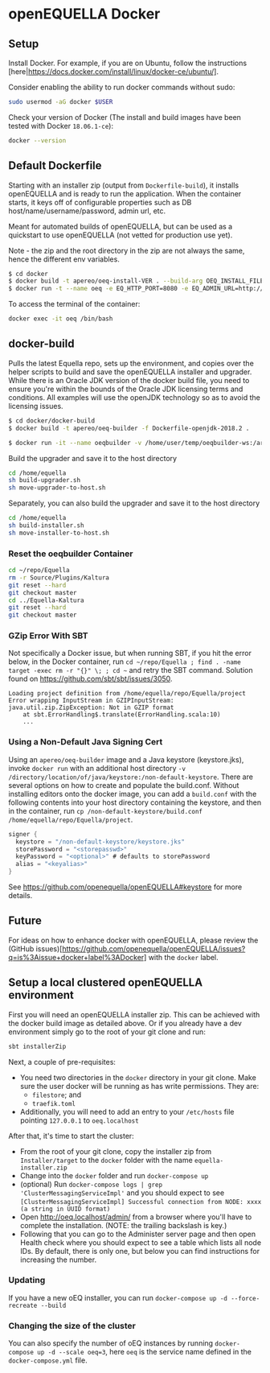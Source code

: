 # openEQUELLA Docker

## Setup

Install Docker. For example, if you are on Ubuntu, follow the instructions [here|https://docs.docker.com/install/linux/docker-ce/ubuntu/].

Consider enabling the ability to run docker commands without sudo:

```sh
sudo usermod -aG docker $USER
```

Check your version of Docker (The install and build images have been tested with Docker `18.06.1-ce`):

```sh
docker --version
```

## Default Dockerfile

Starting with an installer zip (output from `Dockerfile-build`), it installs openEQUELLA and is ready to run the application. When the container starts, it keys off of configurable properties such as DB host/name/username/password, admin url, etc.

Meant for automated builds of openEQUELLA, but can be used as a quickstart to use openEQUELLA (not vetted for production use yet).

Note - the zip and the root directory in the zip are not always the same, hence the different env variables.

```sh
$ cd docker
$ docker build -t apereo/oeq-install-VER . --build-arg OEQ_INSTALL_FILE=equella-installer-VER.zip --build-arg OEQ_INSTALL_ZIP_ROOT_DIR=equella-installer-VER
$ docker run -t --name oeq -e EQ_HTTP_PORT=8080 -e EQ_ADMIN_URL=http://172.17.0.2:8080/admin/ -e EQ_HIBERNATE_CONNECTION_URL=jdbc:postgresql://your-db-host-here:5432/eqdocker -e EQ_HIBERNATE_CONNECTION_USERNAME=equellauser -e EQ_HIBERNATE_CONNECTION_PASSWORD="your-db-pw-here" oeq-install-VER
```

To access the terminal of the container:

```sh
docker exec -it oeq /bin/bash
```

## docker-build

Pulls the latest Equella repo, sets up the environment, and copies over the helper scripts to build and save the openEQUELLA installer and upgrader. While there is an Oracle JDK version of the docker build file, you need to ensure you're within the bounds of the Oracle JDK licensing terms and conditions. All examples will use the openJDK technology so as to avoid the licensing issues.

```sh
$ cd docker/docker-build
$ docker build -t apereo/oeq-builder -f Dockerfile-openjdk-2018.2 .

$ docker run -it --name oeqbuilder -v /home/user/temp/oeqbuilder-ws:/artifacts apereo/oeq-builder
```

Build the upgrader and save it to the host directory

```sh
cd /home/equella
sh build-upgrader.sh
sh move-upgrader-to-host.sh
```

Separately, you can also build the upgrader and save it to the host directory

```sh
cd /home/equella
sh build-installer.sh
sh move-installer-to-host.sh
```

### Reset the oeqbuilder Container

```sh
cd ~/repo/Equella
rm -r Source/Plugins/Kaltura
git reset --hard
git checkout master
cd ../Equella-Kaltura
git reset --hard
git checkout master
```

### GZip Error With SBT

Not specifically a Docker issue, but when running SBT, if you hit the error below, in the Docker container, run `cd ~/repo/Equella ; find . -name target -exec rm -r "{}" \; ; cd ~` and retry the SBT command. Solution found on https://github.com/sbt/sbt/issues/3050.

```
Loading project definition from /home/equella/repo/Equella/project
Error wrapping InputStream in GZIPInputStream: java.util.zip.ZipException: Not in GZIP format
    at sbt.ErrorHandling$.translate(ErrorHandling.scala:10)
    ...
```

### Using a Non-Default Java Signing Cert

Using an `apereo/oeq-builder` image and a Java keystore (keystore.jks), invoke `docker run` with an additional host directory `-v /directory/location/of/java/keystore:/non-default-keystore`. There are several options on how to create and populate the build.conf. Without installing editors onto the docker image, you can add a `build.conf` with the following contents into your host directory containing the keystore, and then in the container, run `cp /non-default-keystore/build.conf /home/equella/repo/Equella/project`.

```sbt
signer {
  keystore = "/non-default-keystore/keystore.jks"
  storePassword = "<storepasswd>"
  keyPassword = "<optional>" # defaults to storePassword
  alias = "<keyalias>"
}
```

See https://github.com/openequella/openEQUELLA#keystore for more details.

## Future

For ideas on how to enhance docker with openEQUELLA, please review the (GitHub issues)[https://github.com/openequella/openEQUELLA/issues?q=is%3Aissue+docker+label%3ADocker] with the `docker` label.

## Setup a local clustered openEQUELLA environment

First you will need an openEQUELLA installer zip. This can be achieved with the docker build
image as detailed above. Or if you already have a dev environment simply go to the root of your
git clone and run:

```bash
sbt installerZip
```

Next, a couple of pre-requisites:

- You need two directories in the `docker` directory in your git clone. Make sure the user docker
  will be running as has write permissions. They are:
  - `filestore`; and
  - `traefik.toml`
- Additionally, you will need to add an entry to your `/etc/hosts` file pointing `127.0.0.1` to
  `oeq.localhost`

After that, it's time to start the cluster:

- From the root of your git clone, copy the installer zip from `Installer/target` to the `docker`
  folder with the name `equella-installer.zip`
- Change into the `docker` folder and run `docker-compose up`
- (optional) Run `docker-compose logs | grep 'ClusterMessagingServiceImpl'` and you should expect to
  see `[ClusterMessagingServiceImpl] Successful connection from NODE: xxxx (a string in UUID format)`
- Open <http://oeq.localhost/admin/> from a browser where you'll  have to complete the installation.
  (NOTE: the trailing backslash is key.)
- Following that you can go to the Administer server page and then open Health check where you
  should expect to see a table which lists all node IDs. By default, there is only one, but below
  you can find instructions for increasing the number.

### Updating

If you have a new oEQ installer, you can run `docker-compose up -d --force-recreate --build`

### Changing the size of the cluster

You can also specify the number of oEQ instances by running `docker-compose up -d --scale oeq=3`,
here `oeq` is the service name defined in the `docker-compose.yml` file.

